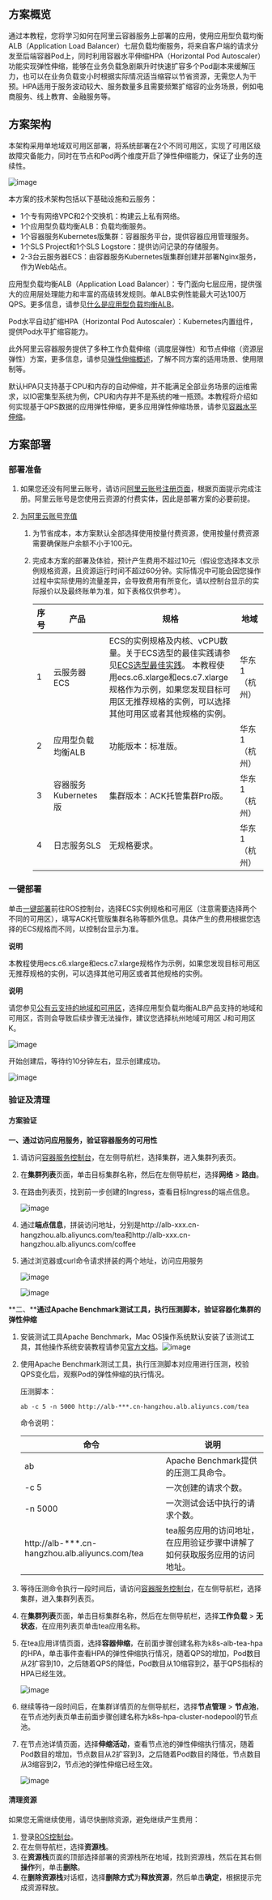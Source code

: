 ## 方案概览

通过本教程，您将学习如何在阿里云容器服务上部署的应用，使用应用型负载均衡ALB（Application Load Balancer）七层负载均衡服务，将来自客户端的请求分发至后端容器Pod上，同时利用容器水平伸缩HPA（Horizontal Pod Autoscaler）功能实现弹性伸缩，能够在业务负载急剧飙升时快速扩容多个Pod副本来缓解压力，也可以在业务负载变小时根据实际情况适当缩容以节省资源，无需您人为干预。HPA适用于服务波动较大、服务数量多且需要频繁扩缩容的业务场景，例如电商服务、线上教育、金融服务等。

## 方案架构

本架构采用单地域双可用区部署，将系统部署在2个不同可用区，实现了可用区级故障灾备能力，同时在节点和Pod两个维度开启了弹性伸缩能力，保证了业务的连续性。

![image](https://help-static-aliyun-doc.aliyuncs.com/assets/img/zh-CN/7033829171/p813621.png)

本方案的技术架构包括以下基础设施和云服务：

* 1个专有网络VPC和2个交换机：构建云上私有网络。
* 1个应用型负载均衡ALB：负载均衡服务。
* 1个容器服务Kubernetes版集群：容器服务平台，提供容器应用管理服务。
* 1个SLS Project和1个SLS Logstore：提供访问记录的存储服务。
* 2-3台云服务器ECS：由容器服务Kubernetes版集群创建并部署Nginx服务，作为Web站点。

应用型负载均衡ALB（Application Load Balancer）：专门面向七层应用，提供强大的应用层处理能力和丰富的高级转发规则。单ALB实例性能最大可达100万QPS。更多信息，请参见[什么是应用型负载均衡ALB](https://help.aliyun.com/document_detail/197202.html)。

Pod水平自动扩缩HPA（Horizontal Pod Autoscaler）：Kubernetes内置组件，提供Pod水平扩缩容能力。

此外阿里云容器服务提供了多种工作负载伸缩（调度层弹性）和节点伸缩（资源层弹性）方案，更多信息，请参见[弹性伸缩概述](https://help.aliyun.com/document_detail/176660.html)，了解不同方案的适用场景、使用限制等。

默认HPA只支持基于CPU和内存的自动伸缩，并不能满足全部业务场景的运维需求，以IO密集型系统为例，CPU和内存并不是系统的唯一瓶颈。本教程将介绍如何实现基于QPS数据的应用弹性伸缩，更多应用弹性伸缩场景，请参见[容器水平伸缩](https://help.aliyun.com/document_detail/2746980.html)。

## **方案部署**
### 部署准备


1. 如果您还没有阿里云账号，请访问[阿里云账号注册页面](https://account.aliyun.com/register/qr_register.htm)，根据页面提示完成注册。阿里云账号是您使用云资源的付费实体，因此是部署方案的必要前提。
2. [为阿里云账号充值](https://help.aliyun.com/document_detail/324650.html)
   
   1. 为节省成本，本方案默认全部选择使用按量付费资源，使用按量付费资源需要确保账户余额不小于100元。
   2. 完成本方案的部署及体验，预计产生费用不超过10元（假设您选择本文示例规格资源，且资源运行时间不超过60分钟。实际情况中可能会因您操作过程中实际使用的流量差异，会导致费用有所变化，请以控制台显示的实际报价以及最终账单为准，如下表格仅供参考）。
      
      | **序号** | **产品** | **规格** | **地域** |
      | --- | --- | --- | --- |
      | 1 | 云服务器 ECS | ECS的实例规格及内核、vCPU数量。关于ECS选型的最佳实践请参见[ECS选型最佳实践](https://help.aliyun.com/document_detail/58291.html)。  本教程使用ecs.c6.xlarge和ecs.c7.xlarge规格作为示例，如果您发现目标可用区无推荐规格的实例，可以选择其他可用区或者其他规格的实例。 | 华东1（杭州） |
      | 2 | 应用型负载均衡ALB | 功能版本：标准版。 | 华东1（杭州） |
      | 3 | 容器服务Kubernetes版 | 集群版本：ACK托管集群Pro版。 | 华东1（杭州） |
      | 4 | 日志服务SLS | 无规格要求。 | 华东1（杭州） |
### 一键部署


单击[一键部署](https://ros.console.aliyun.com/cn-hangzhou/stacks/create?templateUrl=https://ros-public-templates.oss-cn-hangzhou.aliyuncs.com/service_template/technical-solution/elastic-scaling-container-through-hpa.yml&hideStepRow=true&hideStackConfig=true&pageTitle=%E6%99%BA%E8%83%BD%E5%BA%94%E5%AF%B9%E6%B5%81%E9%87%8F%E5%8F%98%E5%8C%96%EF%BC%8C%E5%AE%B9%E5%99%A8%E5%8C%96%E9%9B%86%E7%BE%A4%E7%9A%84%E5%BC%B9%E6%80%A7%E6%94%BB%E7%95%A5&disableRollback=false&isSdisableNavigation=true&productNavBar=disabled&balanceIntercept=true&isSimplified=true)前往ROS控制台，选择ECS实例规格和可用区（注意需要选择两个不同的可用区），填写ACK托管版集群名称等额外信息。具体产生的费用根据您选择的ECS规格而不同，以控制台显示为准。

**说明** 

本教程使用ecs.c6.xlarge和ecs.c7.xlarge规格作为示例，如果您发现目标可用区无推荐规格的实例，可以选择其他可用区或者其他规格的实例。

**说明** 

请您参见[公有云支持的地域和可用区](https://help.aliyun.com/document_detail/258300.html#0813f699c7x4t)，选择应用型负载均衡ALB产品支持的地域和可用区，否则会导致后续步骤无法操作，建议您选择杭州地域可用区 J和可用区 K。

![image](https://help-static-aliyun-doc.aliyuncs.com/assets/img/zh-CN/7033829171/p813904.png)

开始创建后，等待约10分钟左右，显示创建成功。

![image](https://help-static-aliyun-doc.aliyuncs.com/assets/img/zh-CN/7033829171/p813909.png)

### **验证及清理**


#### **方案验证**

**一、通过访问应用服务，验证容器服务的可用性**

1. 请访问[容器服务控制台](https://cs.console.aliyun.com/#/k8s/cluster/list)，在左侧导航栏，选择集群，进入集群列表页。
2. 在**集群列表**页面，单击目标集群名称，然后在左侧导航栏，选择**网络** > **路由**。
3. 在路由列表页，找到前一步创建的Ingress，查看目标Ingress的端点信息。
   
   ![image](https://help-static-aliyun-doc.aliyuncs.com/assets/img/zh-CN/7033829171/p805024.png)
4. 通过**端点信息**，拼装访问地址，分别是http://alb-xxx.cn-hangzhou.alb.aliyuncs.com/tea和http://alb-xxx.cn-hangzhou.alb.aliyuncs.com/coffee
5. 通过浏览器或curl命令请求拼装的两个地址，访问应用服务
   
   ![image](https://help-static-aliyun-doc.aliyuncs.com/assets/img/zh-CN/7033829171/p805032.png)
   
   ![image](https://help-static-aliyun-doc.aliyuncs.com/assets/img/zh-CN/7033829171/p805037.png)

**二、****通过Apache Benchmark测试工具，执行压测脚本，验证容器化集群的弹性伸缩**

1. 安装测试工具Apache Benchmark，Mac OS操作系统默认安装了该测试工具，其他操作系统安装教程请参见[官方文档](https://httpd.apache.org/docs/2.4/install.html)。![image](https://help-static-aliyun-doc.aliyuncs.com/assets/img/zh-CN/7033829171/p814072.png)
2. 使用Apache Benchmark测试工具，执行压测脚本对应用进行压测，校验QPS变化后，观察Pod的弹性伸缩的执行情况。
   
   压测脚本：
   
   ```
   ab -c 5 -n 5000 http://alb-***.cn-hangzhou.alb.aliyuncs.com/tea
   ```
   
   命令说明：
   
   | **命令** | **说明** |
   | --- | --- |
   | ab | Apache Benchmark提供的压测工具命令。 |
   | -c 5 | 一次创建的请求个数。 |
   | -n 5000 | 一次测试会话中执行的请求个数。 |
   | http://alb-\*\*\*.cn-hangzhou.alb.aliyuncs.com/tea | tea服务应用的访问地址，在应用验证步骤中讲解了如何获取服务应用的访问地址。 |
3. 等待压测命令执行一段时间后，请访问[容器服务控制台](https://cs.console.aliyun.com/#/k8s/cluster/list)，在左侧导航栏，选择集群，进入集群列表页。
4. 在**集群列表**页面，单击目标集群名称，然后在左侧导航栏，选择**工作负载** > **无状态**，在应用列表页单击tea应用名称。
5. 在tea应用详情页面，选择**容器伸缩**，在前面步骤创建名称为k8s-alb-tea-hpa的HPA，单击事件查看HPA的弹性伸缩执行情况，随着QPS的增加，Pod数目从2扩容到10，之后随着QPS的降低，Pod数目从10缩容到2，基于QPS指标的HPA已经生效。
   
   ![image](https://help-static-aliyun-doc.aliyuncs.com/assets/img/zh-CN/7033829171/p806047.png)
6. 继续等待一段时间后，在集群详情页的左侧导航栏，选择**节点管理** > **节点池**，在节点池列表页单击前面步骤创建名称为k8s-hpa-cluster-nodepool的节点池。
7. 在节点池详情页面，选择**伸缩活动**，查看节点池的弹性伸缩执行情况，随着Pod数目的增加，节点数目从2扩容到3，之后随着Pod数目的降低，节点数目从3缩容到2，节点池的弹性伸缩已经生效。
   
   ![image](https://help-static-aliyun-doc.aliyuncs.com/assets/img/zh-CN/7033829171/p813861.png)
#### **清理资源**

如果您无需继续使用，请尽快删除资源，避免继续产生费用：

1. 登录[ROS控制台](https://ros.console.aliyun.com/overview)。
2. 在左侧导航栏，选择**资源栈**。
3. 在**资源栈**页面的顶部选择部署的资源栈所在地域，找到资源栈，然后在其右侧**操作**列，单击**删除**。
4. 在**删除资源栈**对话框，选择**删除方式**为**释放资源**，然后单击**确定**，根据提示完成资源释放。
